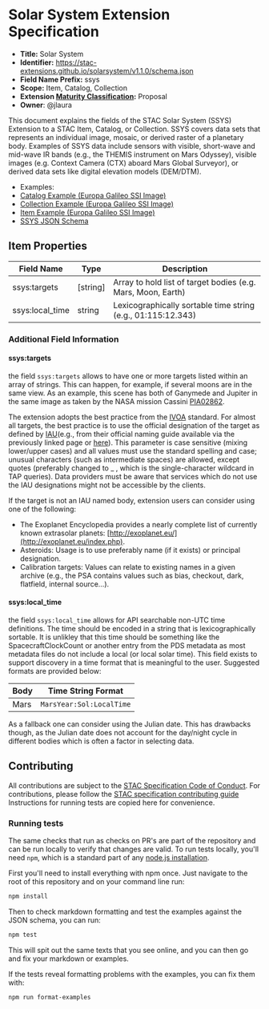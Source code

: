 # Solar System Extension Specification

- **Title:** Solar System
- **Identifier:** <https://stac-extensions.github.io/solarsystem/v1.1.0/schema.json>
- **Field Name Prefix:** ssys
- **Scope:** Item, Catalog, Collection
- **Extension [Maturity Classification](https://github.com/radiantearth/stac-spec/tree/master/README.md#extension-maturity):** Proposal
- **Owner**: @jlaura

This document explains the fields of the STAC Solar System (SSYS) Extension to a STAC Item, Catalog, or Collection. 
SSYS covers data sets that represents an individual image, mosaic, or derived raster of a planetary body. Examples 
of SSYS data include sensors with visible, short-wave and mid-wave IR bands (e.g., the THEMIS instrument on Mars 
Odyssey), visible images (e.g. Context Camera (CTX) aboard Mars Global Surveyor), or derived data sets like digital 
elevation models (DEM/DTM).

- Examples:
- [Catalog Example (Europa Galileo SSI Image)](examples/catalog.json)
- [Collection Example (Europa Galileo SSI Image)](examples/collection.json)
- [Item Example (Europa Galileo SSI Image)](examples/item.json)
- [SSYS JSON Schema](json-schema/schema.json)

## Item Properties

| Field Name      | Type        | Description |
| --------------- | ----------- | ----------- |
| ssys:targets    | \[string\]    | Array to hold list of target bodies (e.g. Mars, Moon, Earth) |
| ssys:local_time  | string      | Lexicographically sortable time string (e.g., 01:115:12.343) |

### Additional Field Information

#### ssys:targets

the field `ssys:targets` allows to have one or more targets listed within an array of strings. This can 
happen, for example, if several moons are in the same view. As an example, this scene has both of Ganymede
and Jupiter in the same image as taken by the NASA mission Cassini [PIA02862](https://photojournal.jpl.nasa.gov/catalog/PIA02862).

The extension adopts the best practice from the 
[IVOA](https://www.ivoa.net/documents/EPNTAP/20201027/WD-epntap-2.0-20201027.html#tth_sEc2.1.3) standard. 
For almost all targets, the best practice is to use the official designation of the
 target as defined by [IAU](https://www.iau.org/public/themes/naming/)(e.g., from
 their official naming guide available via the previously linked page or
[here](https://docs.google.com/spreadsheets/d/1CEXGyancLRtHyPW7u0L_JNi0V8aDuIhv/edit#gid=1358030832)). 
This parameter is case sensitive (mixing lower/upper cases) and all values must use
the standard spelling and case; unusual characters (such as intermediate 
spaces) are allowed, except quotes (preferably changed to _ , which is the 
single-character wildcard in TAP queries). Data providers must be aware that 
services which do not use the IAU designations might not be accessible by the 
clients.

If the target is not an IAU named body, extension users can consider using one of the following:
- The Exoplanet Encyclopedia provides a nearly complete list of currently 
known extrasolar planets: [http://exoplanet.eu/](http://exoplanet.eu/index.php).
- Asteroids: Usage is to use preferably name (if it exists) or principal 
designation.
- Calibration targets: Values can relate to existing names in a given archive (e.g., 
the PSA contains values such as bias, checkout, dark, flatfield, internal source…).

#### ssys:local_time

the field `ssys:local_time` allows for API searchable non-UTC time definitions. The time should be encoded in a 
string that is lexicographically sortable. It is unlikley that this time should be something like the SpacecraftClockCount or another 
entry from the PDS metadata as most metadata files do not include a local (or local solar time). This field exists to support discovery
in a time format that is meaningful to the user. Suggested formats are provided below:

| Body | Time String Format |
| -----| -------------------|
| Mars | `MarsYear:Sol:LocalTime` |

As a fallback one can consider using the Julian date. This has drawbacks though, as the Julian date does not 
account for the day/night cycle in different bodies which is often a factor in selecting data.

## Contributing

All contributions are subject to the
[STAC Specification Code of Conduct](https://github.com/radiantearth/stac-spec/blob/master/CODE_OF_CONDUCT.md).
For contributions, please follow the
[STAC specification contributing guide](https://github.com/radiantearth/stac-spec/blob/master/CONTRIBUTING.md) Instructions
for running tests are copied here for convenience.

### Running tests

The same checks that run as checks on PR's are part of the repository and can be run locally to verify that changes are valid. 
To run tests locally, you'll need `npm`, which is a standard part of any [node.js installation](https://nodejs.org/en/download/).

First you'll need to install everything with npm once. Just navigate to the root of this repository and on 
your command line run:
```bash
npm install
```

Then to check markdown formatting and test the examples against the JSON schema, you can run:
```bash
npm test
```

This will spit out the same texts that you see online, and you can then go and fix your markdown or examples.

If the tests reveal formatting problems with the examples, you can fix them with:
```bash
npm run format-examples
```
